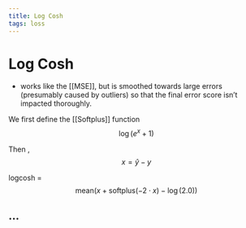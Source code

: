 ```yaml
---
title: Log Cosh
tags: loss
---
```


# Log Cosh
- works like the [[MSE]], but is smoothed towards large errors (presumably caused by outliers) so that the final error score isn’t impacted thoroughly.

We first define the [[Softplus]] function $$\log\left( e^{x} + 1 \right)$$

Then , $$x = ŷ - y$$

logcosh = $$\mathrm{mean}\left( x + \mathrm{softplus}\left( -2 \cdot x \right) - \log\left( 2.0 \right) \right)$$

## …


































































































